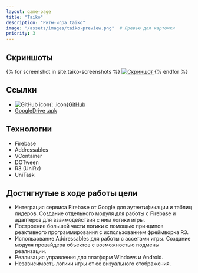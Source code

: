 ```yaml
---
layout: game-page
title: "Taiko"
description: "Ритм-игра taiko"
image: "/assets/images/taiko-preview.png"  # Превью для карточки
priority: 3
---
```


<!--## Геймплейное видео:
<div class="video-grid">
<iframe 
  width="853" 
  height="480" 
  src="https://www.youtube.com/embed/q-3dstQtX5M" 
  frameborder="0" 
  allowfullscreen>
</iframe>
<iframe 
src="https://vkvideo.ru/video_ext.php?oid=-231591601&id=456239017&hd=2&hash=ddcc9bb9b15d6a76" 
width="853" height="480" 
allow="autoplay; encrypted-media; fullscreen; picture-in-picture; screen-wake-lock;" 
frameborder="0" 
allowfullscreen>
</iframe>
</div>-->

## Скриншоты
 <div class="gallery">
    {% for screenshot in site.taiko-screenshots %}
  <a href="{{ screenshot.image | relative_url }}" data-lightbox="gallery" data-title="Скриншот">
        <img src="{{ screenshot.image | relative_url }}" alt="Скриншот" class="project-image">
    </a>
{% endfor %}
</div> 

<script src="https://cdnjs.cloudflare.com/ajax/libs/lightbox2/2.11.3/js/lightbox-plus-jquery.min.js"></script>
<script>
    // Инициализация с настройками
    lightbox.option({
        'resizeDuration': 200,
        'wrapAround': true,
        'fadeDuration': 200,
        'disableScrolling': false,
        'fitImagesInViewport': false,
        'maxWidth': 1280,
        'maxHeight': 720,
        'positionFromTop': 100
    })
</script>

## Ссылки  
- ![GitHub icon](https://github.githubassets.com/favicons/favicon.svg){: .icon}[GitHub](https://github.com/furyohfury/FreeRealEstate/tree/Taiko)
- [GoogleDrive .apk](https://drive.google.com/file/d/1CwqQrRcmiv9DTQFTY_kUM9-Rbo4HtuHo/view?usp=sharing)

## Технологии
- Firebase
- Addressables
- VContainer
- DOTween
- R3 (UniRx)
- UniTask

## Достигнутые в ходе работы цели
- Интеграция сервиса Firebase от Google для аутентификации и таблиц лидеров. Создание отдельного модуля для работы с Firebase и адаптеров для взаимодействия с ним логики игры.
- Построение большей части логики с помощью принципов реактивного программирования с использованием фреймворка R3.
- Использование Addressables для работы с ассетами игры. Создание модуля провайдера объектов с возможностью подмены реализации.
- Реализация управления для платформ Windows и Android.
- Независимость логики игры от ее визуального отображения.